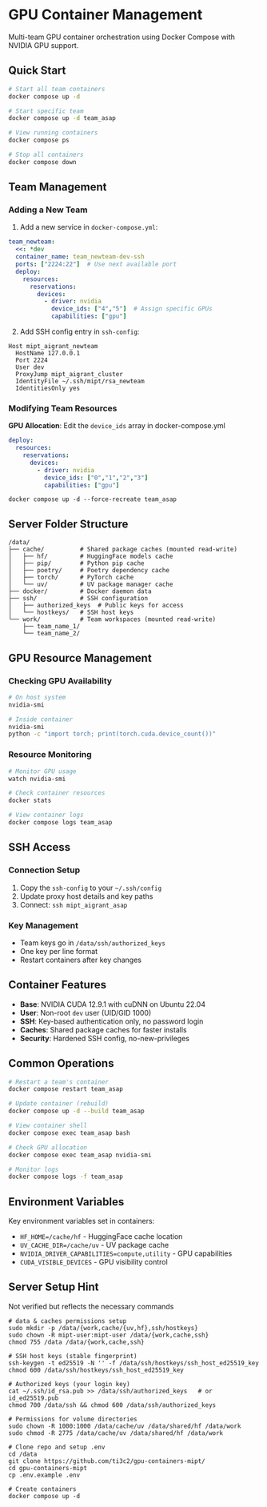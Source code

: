 # GPU Container Management

Multi-team GPU container orchestration using Docker Compose with NVIDIA GPU support.

## Quick Start

```bash
# Start all team containers
docker compose up -d

# Start specific team
docker compose up -d team_asap

# View running containers
docker compose ps

# Stop all containers
docker compose down
```

## Team Management

### Adding a New Team

1. Add a new service in `docker-compose.yml`:
```yaml
team_newteam:
  <<: *dev
  container_name: team_newteam-dev-ssh
  ports: ["2224:22"]  # Use next available port
  deploy:
    resources:
      reservations:
        devices:
          - driver: nvidia
            device_ids: ["4","5"]  # Assign specific GPUs
            capabilities: ["gpu"]
```

2. Add SSH config entry in `ssh-config`:
```
Host mipt_aigrant_newteam
  HostName 127.0.0.1
  Port 2224
  User dev
  ProxyJump mipt_aigrant_cluster
  IdentityFile ~/.ssh/mipt/rsa_newteam
  IdentitiesOnly yes
```

### Modifying Team Resources

**GPU Allocation**: Edit the `device_ids` array in docker-compose.yml
```yaml
deploy:
  resources:
    reservations:
      devices:
        - driver: nvidia
          device_ids: ["0","1","2","3"] 
          capabilities: ["gpu"]
```

```
docker compose up -d --force-recreate team_asap
```


## Server Folder Structure

```
/data/
├── cache/          # Shared package caches (mounted read-write)
│   ├── hf/         # HuggingFace models cache
│   ├── pip/        # Python pip cache
│   ├── poetry/     # Poetry dependency cache
│   ├── torch/      # PyTorch cache
│   └── uv/         # UV package manager cache
├── docker/         # Docker daemon data
├── ssh/            # SSH configuration
│   ├── authorized_keys  # Public keys for access
│   └── hostkeys/   # SSH host keys
└── work/           # Team workspaces (mounted read-write)
    ├── team_name_1/
    └── team_name_2/
```

## GPU Resource Management

### Checking GPU Availability
```bash
# On host system
nvidia-smi

# Inside container
nvidia-smi
python -c "import torch; print(torch.cuda.device_count())"
```

### Resource Monitoring
```bash
# Monitor GPU usage
watch nvidia-smi

# Check container resources
docker stats

# View container logs
docker compose logs team_asap
```

## SSH Access

### Connection Setup
1. Copy the `ssh-config` to your `~/.ssh/config`
2. Update proxy host details and key paths
3. Connect: `ssh mipt_aigrant_asap`

### Key Management
- Team keys go in `/data/ssh/authorized_keys`
- One key per line format
- Restart containers after key changes

## Container Features

- **Base**: NVIDIA CUDA 12.9.1 with cuDNN on Ubuntu 22.04
- **User**: Non-root `dev` user (UID/GID 1000)
- **SSH**: Key-based authentication only, no password login
- **Caches**: Shared package caches for faster installs
- **Security**: Hardened SSH config, no-new-privileges

## Common Operations

```bash
# Restart a team's container
docker compose restart team_asap

# Update container (rebuild)
docker compose up -d --build team_asap

# View container shell
docker compose exec team_asap bash

# Check GPU allocation
docker compose exec team_asap nvidia-smi

# Monitor logs
docker compose logs -f team_asap
```

## Environment Variables

Key environment variables set in containers:
- `HF_HOME=/cache/hf` - HuggingFace cache location
- `UV_CACHE_DIR=/cache/uv` - UV package cache
- `NVIDIA_DRIVER_CAPABILITIES=compute,utility` - GPU capabilities
- `CUDA_VISIBLE_DEVICES` - GPU visibility control

## Server Setup Hint

Not verified but reflects the necessary commands 

```
# data & caches permissions setup
sudo mkdir -p /data/{work,cache/{uv,hf},ssh/hostkeys}
sudo chown -R mipt-user:mipt-user /data/{work,cache,ssh}
chmod 755 /data /data/{work,cache,ssh}

# SSH host keys (stable fingerprint)
ssh-keygen -t ed25519 -N '' -f /data/ssh/hostkeys/ssh_host_ed25519_key
chmod 600 /data/ssh/hostkeys/ssh_host_ed25519_key

# Authorized keys (your login key)
cat ~/.ssh/id_rsa.pub >> /data/ssh/authorized_keys   # or id_ed25519.pub
chmod 700 /data/ssh && chmod 600 /data/ssh/authorized_keys

# Permissions for volume directories
sudo chown -R 1000:1000 /data/cache/uv /data/shared/hf /data/work
sudo chmod -R 2775 /data/cache/uv /data/shared/hf /data/work

# Clone repo and setup .env
cd /data
git clone https://github.com/ti3c2/gpu-containers-mipt/
cd gpu-containers-mipt
cp .env.example .env

# Create containers
docker compose up -d

```